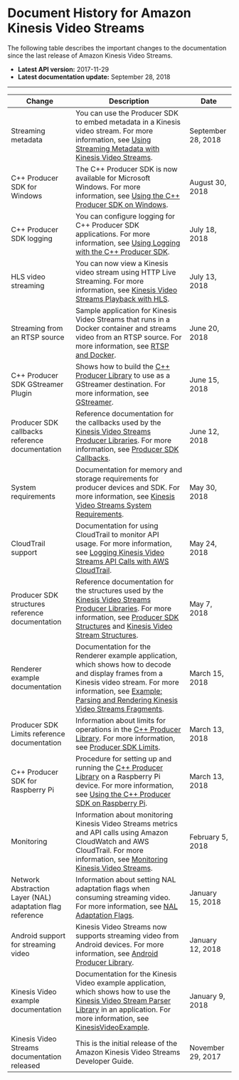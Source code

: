 # Document History for Amazon Kinesis Video Streams<a name="doc-history"></a>

The following table describes the important changes to the documentation since the last release of Amazon Kinesis Video Streams\.
+ **Latest API version:** 2017\-11\-29
+ **Latest documentation update:** September 28, 2018


****  

| Change | Description | Date | 
| --- | --- | --- | 
| Streaming metadata | You can use the Producer SDK to embed metadata in a Kinesis video stream\. For more information, see [Using Streaming Metadata with Kinesis Video Streams](how-meta.md)\. | September 28, 2018 | 
| C\+\+ Producer SDK for Windows | The C\+\+ Producer SDK is now available for Microsoft Windows\. For more information, see [Using the C\+\+ Producer SDK on Windows](producer-sdk-win.md)\. | August 30, 2018 | 
| C\+\+ Producer SDK logging | You can configure logging for C\+\+ Producer SDK applications\. For more information, see [Using Logging with the C\+\+ Producer SDK](producer-sdk-cpp-logging.md)\. | July 18, 2018 | 
| HLS video streaming | You can now view a Kinesis video stream using HTTP Live Streaming\. For more information, see [Kinesis Video Streams Playback with HLS](how-hls.md)\. | July 13, 2018 | 
| Streaming from an RTSP source | Sample application for Kinesis Video Streams that runs in a Docker container and streams video from an RTSP source\. For more information, see [RTSP and Docker](examples-rtsp.md)\. | June 20, 2018 | 
| C\+\+ Producer SDK GStreamer Plugin | Shows how to build the [C\+\+ Producer Library](producer-sdk-cpp.md) to use as a GStreamer destination\. For more information, see [GStreamer](examples-gstreamer-plugin.md)\. | June 15, 2018 | 
| Producer SDK callbacks reference documentation | Reference documentation for the callbacks used by the [Kinesis Video Streams Producer Libraries](producer-sdk.md)\. For more information, see [Producer SDK Callbacks](producer-reference-callbacks.md)\. | June 12, 2018 | 
| System requirements | Documentation for memory and storage requirements for producer devices and SDK\. For more information, see [Kinesis Video Streams System Requirements](system-requirements.md)\. | May 30, 2018 | 
| CloudTrail support | Documentation for using CloudTrail to monitor API usage\. For more information, see [Logging Kinesis Video Streams API Calls with AWS CloudTrail](monitoring-cloudtrail.md)\. | May 24, 2018 | 
| Producer SDK structures reference documentation | Reference documentation for the structures used by the [Kinesis Video Streams Producer Libraries](producer-sdk.md)\. For more information, see [Producer SDK Structures](producer-reference-structures-producer.md) and [Kinesis Video Stream Structures](producer-reference-structures-stream.md)\. | May 7, 2018 | 
| Renderer example documentation | Documentation for the Renderer example application, which shows how to decode and display frames from a Kinesis video stream\. For more information, see [Example: Parsing and Rendering Kinesis Video Streams Fragments](examples-renderer.md)\. | March 15, 2018 | 
| Producer SDK Limits reference documentation | Information about limits for operations in the [C\+\+ Producer Library](producer-sdk-cpp.md)\. For more information, see [Producer SDK Limits](producer-sdk-limits.md)\. | March 13, 2018 | 
| C\+\+ Producer SDK for Raspberry Pi | Procedure for setting up and running the [C\+\+ Producer Library](producer-sdk-cpp.md) on a Raspberry Pi device\. For more information, see [Using the C\+\+ Producer SDK on Raspberry Pi](producersdk-cpp-rpi.md)\. | March 13, 2018 | 
| Monitoring | Information about monitoring Kinesis Video Streams metrics and API calls using Amazon CloudWatch and AWS CloudTrail\. For more information, see [Monitoring Kinesis Video Streams](monitoring.md)\. | February 5, 2018 | 
| Network Abstraction Layer \(NAL\) adaptation flag reference | Information about setting NAL adaptation flags when consuming streaming video\. For more information, see [NAL Adaptation Flags](producer-reference-nal.md)\. | January 15, 2018 | 
| Android support for streaming video | Kinesis Video Streams now supports streaming video from Android devices\. For more information, see [Android Producer Library](producer-sdk-android.md)\. | January 12, 2018 | 
| Kinesis Video example documentation | Documentation for the Kinesis Video example application, which shows how to use the [Kinesis Video Stream Parser Library](parser-library.md) in an application\. For more information, see [KinesisVideoExample](parser-library-write.md#parser-library-write-example)\. | January 9, 2018 | 
| Kinesis Video Streams documentation released | This is the initial release of the Amazon Kinesis Video Streams Developer Guide\. | November 29, 2017 | 